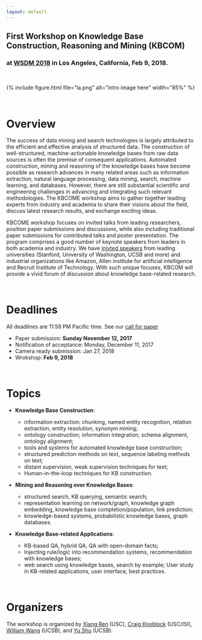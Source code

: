 ```yaml
---
layout: default
---
```

## First Workshop on Knowledge Base Construction, Reasoning and Mining (KBCOM)
### at [WSDM 2018](http://www.wsdm-conference.org/2018/) in Los Angeles, California, Feb 9, 2018.  

<br>

{% include figure.html file="la.png" alt="intro image here" width="85%" %}

<br>

# Overview
The success of data mining and search technologies is largely attributed to the efficient and effective analysis of structured data. The construction of well-structured, machine-actionable knowledge bases from raw data sources is often the premise of consequent applications. Automated construction, mining and reasoning of the knowledge bases have become possible as research advances in many related areas such as information extraction, natural language processing, data mining, search, machine learning, and databases. However, there are still substantial scientific and engineering challenges in advancing and integrating such relevant methodologies. The KBCOME workshop aims to gather together leading experts from industry and academia to share their visions about the field, discuss latest research results, and exchange exciting ideas. 

KBCOME workshop focuses on invited talks from leading researchers, position paper submissions and discussions, while also including traditional paper submissions for contributed talks and poster presentation. The program comprises a good number of keynote speakers from leaders in both academia and industry. We have [inivted speakers]() from leading universities (Stanford, University of Washington, UCSB and more) and industrial organizations like Amazon, Allen institute for artificial intelligence and Recruit Institute of Technology. With such unique focuses, KBCOM will provide a vivid forum of discussion about knowledge base-related research.

<br>


# Deadlines
All deadlines are 11:59 PM Pacific time. See our [call for paper]()
+ Paper submission: **Sunday November 12, 2017**
+ Notification of acceptance: Monday, December 11, 2017
+ Camera ready submission: Jan 27, 2018
+ Wrokshop: **Feb 9, 2018**  

<br>

# Topics
+ **Knowledge Base Construction**: 
  - information extraction: chunking, named entity recognition, relation extraction, entity resolution, synonym mining; 
  - ontology construction; information integration; schema alignment, ontology alignment; 
  - tools and systems for automated knowledge base construction; 
  - structured prediction methods on text, sequence labeling methods on text; 
  - distant supervision, weak supervision techniques for text; 
  - Human-in-the-loop techniques for KB construction.

+ **Mining and Reasoning over Knowledge Bases**: 
  - structured search, KB querying, semantic search; 
  - representation learning on network/graph, knowledge graph embedding, knowledge base completion/population, link prediction; 
  - knowledge-based systems, probabilistic knowledge bases, graph databases.

+ **Knowledge Base-related Applications**: 
  - KB-based QA, hybrid QA, QA with open-domain facts; 
  - Injecting rule/logic into recommendation systems, recommendation with knowledge bases; 
  - web search using knowledge bases, search by example; User study in KB-related applications, user interface, best practices.
  
<br>

# Organizers
The workshop is organized by  [Xiang Ren](http://xren7.web.engr.illinois.edu/) (USC), [Craig Knoblock]() (USC/ISI), [William Wang]() (UCSB), and [Yu Shu]() (UCSB).

<br>
